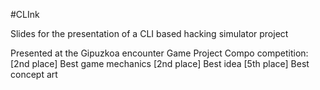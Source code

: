#CLInk

Slides for the presentation of a CLI based hacking simulator project

Presented at the Gipuzkoa encounter Game Project Compo competition:
[2nd place] Best game mechanics
[2nd place] Best idea
[5th place] Best concept art
